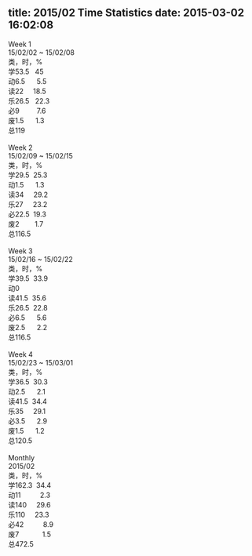 title: 2015/02 Time Statistics
date: 2015-03-02 16:02:08
---
<div style="word-wrap: break-word; -webkit-nbsp-mode: space; -webkit-line-break: after-white-space;"><div style="font-family: Courier, &amp;quot;Courier New&amp;quot;, monospace;">Week 1</div><div style="font-family: Courier, &amp;quot;Courier New&amp;quot;, monospace;">15/02/02 ~ 15/02/08</div><div style="font-family: Courier, &amp;quot;Courier New&amp;quot;, monospace;">类，时，%</div><div style="font-family: Courier, &amp;quot;Courier New&amp;quot;, monospace;">学53.5 &nbsp; 45</div><div style="font-family: Courier, &amp;quot;Courier New&amp;quot;, monospace;">动6.5 &nbsp; &nbsp; &nbsp;5.5</div><div style="font-family: Courier, &amp;quot;Courier New&amp;quot;, monospace;">读22 &nbsp; &nbsp; 18.5</div><div style="font-family: Courier, &amp;quot;Courier New&amp;quot;, monospace;">乐26.5 &nbsp; 22.3</div><div style="font-family: Courier, &amp;quot;Courier New&amp;quot;, monospace;">必9 &nbsp; &nbsp; &nbsp; &nbsp; 7.6</div><div style="font-family: Courier, &amp;quot;Courier New&amp;quot;, monospace;">废1.5 &nbsp; &nbsp; &nbsp;1.3</div><div style="font-family: Courier, &amp;quot;Courier New&amp;quot;, monospace;">总119</div><div style="font-family: Courier, &amp;quot;Courier New&amp;quot;, monospace;"><br/></div><div style="font-family: Courier, &amp;quot;Courier New&amp;quot;, monospace;">Week 2</div><div style="font-family: Courier, &amp;quot;Courier New&amp;quot;, monospace;">15/02/09 ~ 15/02/15</div><div style="font-family: Courier, &amp;quot;Courier New&amp;quot;, monospace;">类，时，%</div><div style="font-family: Courier, &amp;quot;Courier New&amp;quot;, monospace;">学29.5 &nbsp;25.3</div><div style="font-family: Courier, &amp;quot;Courier New&amp;quot;, monospace;">动1.5 &nbsp; &nbsp; &nbsp;1.3</div><div style="font-family: Courier, &amp;quot;Courier New&amp;quot;, monospace;">读34 &nbsp; &nbsp; 29.2</div><div style="font-family: Courier, &amp;quot;Courier New&amp;quot;, monospace;">乐27 &nbsp; &nbsp; 23.2</div><div style="font-family: Courier, &amp;quot;Courier New&amp;quot;, monospace;">必22.5 &nbsp;19.3</div><div style="font-family: Courier, &amp;quot;Courier New&amp;quot;, monospace;">废2 &nbsp; &nbsp; &nbsp; &nbsp;1.7</div><div style="font-family: Courier, &amp;quot;Courier New&amp;quot;, monospace;">总116.5</div><div style="font-family: Courier, &amp;quot;Courier New&amp;quot;, monospace;"><br/></div><div style="font-family: Courier, &amp;quot;Courier New&amp;quot;, monospace;">Week 3</div><div style="font-family: Courier, &amp;quot;Courier New&amp;quot;, monospace;">15/02/16 ~ 15/02/22</div><div style="font-family: Courier, &amp;quot;Courier New&amp;quot;, monospace;">类，时，%</div><div style="font-family: Courier, &amp;quot;Courier New&amp;quot;, monospace;">学39.5 &nbsp;33.9</div><div style="font-family: Courier, &amp;quot;Courier New&amp;quot;, monospace;">动0</div><div style="font-family: Courier, &amp;quot;Courier New&amp;quot;, monospace;">读41.5 &nbsp;35.6</div><div style="font-family: Courier, &amp;quot;Courier New&amp;quot;, monospace;">乐26.5 &nbsp;22.8</div><div style="font-family: Courier, &amp;quot;Courier New&amp;quot;, monospace;">必6.5 &nbsp; &nbsp; &nbsp;5.6</div><div style="font-family: Courier, &amp;quot;Courier New&amp;quot;, monospace;">废2.5 &nbsp; &nbsp; &nbsp;2.2</div><div style="font-family: Courier, &amp;quot;Courier New&amp;quot;, monospace;">总116.5</div><div style="font-family: Courier, &amp;quot;Courier New&amp;quot;, monospace;"><br/></div><div style="font-family: Courier, &amp;quot;Courier New&amp;quot;, monospace;">Week 4</div><div style="font-family: Courier, &amp;quot;Courier New&amp;quot;, monospace;">15/02/23 ~ 15/03/01</div><div style="font-family: Courier, &amp;quot;Courier New&amp;quot;, monospace;">类，时，%</div><div style="font-family: Courier, &amp;quot;Courier New&amp;quot;, monospace;">学36.5 &nbsp;30.3</div><div style="font-family: Courier, &amp;quot;Courier New&amp;quot;, monospace;">动2.5 &nbsp; &nbsp; &nbsp;2.1</div><div style="font-family: Courier, &amp;quot;Courier New&amp;quot;, monospace;">读41.5 &nbsp;34.4</div><div style="font-family: Courier, &amp;quot;Courier New&amp;quot;, monospace;">乐35 &nbsp; &nbsp; 29.1</div><div style="font-family: Courier, &amp;quot;Courier New&amp;quot;, monospace;">必3.5 &nbsp; &nbsp; &nbsp;2.9</div><div style="font-family: Courier, &amp;quot;Courier New&amp;quot;, monospace;">废1.5 &nbsp; &nbsp; &nbsp;1.2</div><div style="font-family: Courier, &amp;quot;Courier New&amp;quot;, monospace;">总120.5</div><div style="font-family: Courier, &amp;quot;Courier New&amp;quot;, monospace;"><br/></div><div style="font-family: Courier, &amp;quot;Courier New&amp;quot;, monospace;">Monthly</div><div style="font-family: Courier, &amp;quot;Courier New&amp;quot;, monospace;">2015/02</div><div style="font-family: Courier, &amp;quot;Courier New&amp;quot;, monospace;">类，时，%</div><div style="font-family: Courier, &amp;quot;Courier New&amp;quot;, monospace;">学162.3 &nbsp;34.4</div><div style="font-family: Courier, &amp;quot;Courier New&amp;quot;, monospace;">动11 &nbsp; &nbsp; &nbsp; &nbsp; &nbsp;2.3</div><div style="font-family: Courier, &amp;quot;Courier New&amp;quot;, monospace;">读140 &nbsp; &nbsp; 29.6</div><div style="font-family: Courier, &amp;quot;Courier New&amp;quot;, monospace;">乐110 &nbsp; &nbsp; 23.3</div><div style="font-family: Courier, &amp;quot;Courier New&amp;quot;, monospace;">必42 &nbsp; &nbsp; &nbsp; &nbsp; &nbsp;8.9</div><div style="font-family: Courier, &amp;quot;Courier New&amp;quot;, monospace;">废7 &nbsp; &nbsp; &nbsp; &nbsp; &nbsp; &nbsp;1.5</div><div style="font-family: Courier, &amp;quot;Courier New&amp;quot;, monospace;">总472.5</div></div>